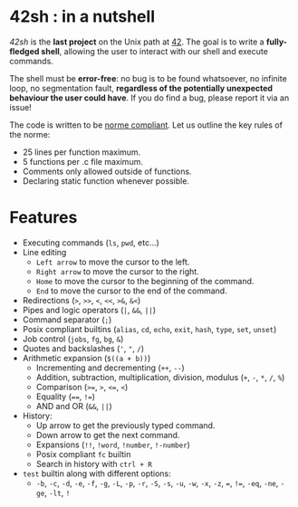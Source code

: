 # 42sh : in a nutshell

*42sh* is the **last project** on the Unix path at [42](https://www.42.fr/). The goal is to write a **fully-fledged shell**, allowing the user to interact with our shell and execute commands.

The shell must be **error-free**: no bug is to be found whatsoever, no infinite loop, no segmentation fault, **regardless of the potentially unexpected behaviour the user could have**. If you do find a bug, please report it via an issue!

The code is written to be [norme compliant](https://cdn.intra.42.fr/pdf/pdf/960/norme.en.pdf). Let us outline the key rules of the norme:
- 25 lines per function maximum.
- 5 functions per .c file maximum.
- Comments only allowed outside of functions.
- Declaring static function whenever possible.

# Features
- Executing commands (`ls`, `pwd`, etc...)
- Line editing
	- `Left arrow` to move the cursor to the left.
	- `Right arrow` to move the cursor to the right.
	- `Home`  to move the cursor to the beginning of the command.
	- `End`  to move the cursor to the end of the command.
- Redirections (`>`, `>>`, `<`, `<<`, `>&`, `&<`)
- Pipes and logic operators (`|`, `&&`, `||`)
- Command separator (`;`)
- Posix compliant builtins (`alias`, `cd`, `echo`, `exit`, `hash`, `type`, `set`, `unset`)
- Job control (`jobs`, `fg`,  `bg`,  `&`)
- Quotes and backslashes (`'`, `"`, `/`)
- Arithmetic expansion (`$((a + b))`)
	- Incrementing and decrementing (`++`, `--`)
	- Addition, subtraction, multiplication, division, modulus (`+`, `-`, `*`, `/`, `%`)
	- Comparison (`>=`, `>`, `<=`, `<`)
	- Equality (`==`, `!=`)
	- AND and OR (`&&`, `||`)
- History:
	- Up arrow to get the previously typed command.
	- Down arrow to get the next command.
	- Expansions (`!!`, `!word`, `!number`, `!-number`)
	- Posix compliant `fc` builtin
	- Search in history with `ctrl + R`
- `test` builtin along with different options:
	- `-b`, `-c`, `-d`, `-e`, `-f`, `-g`, `-L`, `-p`, `-r`, `-S`, `-s`, `-u`, `-w`, `-x`, `-z`, `=`, `!=`, `-eq`, `-ne`, `-ge`, `-lt`, `!`
